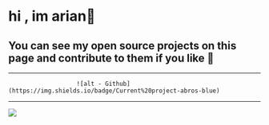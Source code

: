 # hi , im arian👋
## You can see my open source projects on this page and contribute to them if you like 🤗
---
                       ![alt - Github](https://img.shields.io/badge/Current%20project-abros-blue)
---
<a href="https://github.com/Arianseyedmomen">
<img align="center" src="https://github-readme-stats.vercel.app/api/top-langs/?username=Arianseyedmomen" />
<a href=&quothttps://github.com/ghost1372&quot>
<!-- <img align="center" src="https://github-readme-stats.vercel.app/api?username=Arianseyedmomen&show_icons=true&count_private=true&include_all_commits=true" /></a> -->
